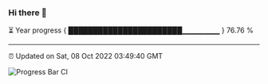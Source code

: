 ### Hi there 👋

⏳ Year progress { ███████████████████████▁▁▁▁▁▁▁ } 76.76 %

---

⏰ Updated on Sat, 08 Oct 2022 03:49:40 GMT

![Progress Bar CI](https://github.com/liununu/liununu/workflows/Progress%20Bar%20CI/badge.svg)
